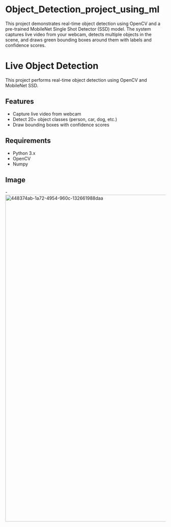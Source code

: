 # Object_Detection_project_using_ml
This project demonstrates real-time object detection using OpenCV and a pre-trained MobileNet Single Shot Detector (SSD) model. The system captures live video from your webcam, detects multiple objects in the scene, and draws green bounding boxes around them with labels and confidence scores.
# Live Object Detection

This project performs real-time object detection using OpenCV and MobileNet SSD. 


## Features
- Capture live video from webcam
- Detect 20+ object classes (person, car, dog, etc.)
- Draw bounding boxes with confidence scores

## Requirements

- Python 3.x
- OpenCV
- Numpy

##  Image

-<img width="1536" height="1024" alt="448374ab-1a72-4954-960c-132661988daa" src="https://github.com/user-attachments/assets/735be537-765a-40c1-b3f7-acff7b68c327" />

